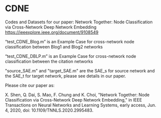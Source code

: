 # CDNE
Codes and Datasets for our paper: 
Network Together: Node Classification via Cross-Network Deep Network Embedding https://ieeexplore.ieee.org/document/9108549

“test_CDNE_Blog.m” is an Example Case for cross-network node classification between Blog1 and Blog2 networks 

“test_CDNE_DBLP.m” is an Example Case for cross-network node classification between the citation networks

"source_SAE.m" and "target_SAE.m" are the SAE_s for source network and the SAE_t for target network, please see details in our paper.



Please cite our paper as:

X. Shen, Q. Dai, S. Mao, F. Chung and K. Choi, "Network Together: Node Classification via Cross-Network Deep Network Embedding," in IEEE Transactions on Neural Networks and Learning Systems, early access, Jun. 4, 2020, doi: 10.1109/TNNLS.2020.2995483.

